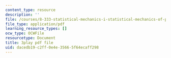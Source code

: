 ```yaml
---
content_type: resource
description: ''
file: /courses/8-333-statistical-mechanics-i-statistical-mechanics-of-particles-fall-2013/dacedb19c2ff0e4e35665f64ecaff298_ckUyxmwaC5E.pdf
file_type: application/pdf
learning_resource_types: []
ocw_type: OCWFile
resourcetype: Document
title: 3play pdf file
uid: dacedb19-c2ff-0e4e-3566-5f64ecaff298
---
```

